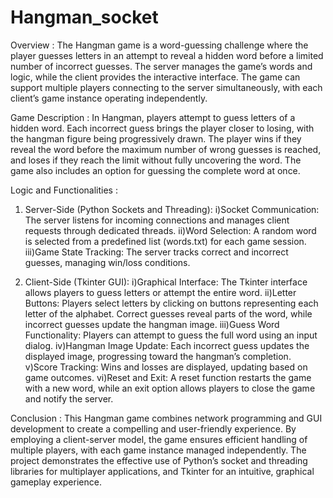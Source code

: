 # Hangman_socket
Overview :
The Hangman game is a word-guessing challenge where the player guesses letters in an attempt to reveal a hidden word before a limited number of incorrect guesses. The server manages the game’s words and logic, while the client provides the interactive interface. The game can support multiple players connecting to the server simultaneously, with each client’s game instance operating independently.

Game Description :
In Hangman, players attempt to guess letters of a hidden word. Each incorrect guess brings the player closer to losing, with the hangman figure being progressively drawn. The player wins if they reveal the word before the maximum number of wrong guesses is reached, and loses if they reach the limit without fully uncovering the word. The game also includes an option for guessing the complete word at once.

Logic and Functionalities :
1.	Server-Side (Python Sockets and Threading):
i)Socket Communication: The server listens for incoming connections and manages client requests through dedicated threads.
ii)Word Selection: A random word is selected from a predefined list (words.txt) for each game session.
iii)Game State Tracking: The server tracks correct and incorrect guesses, managing win/loss conditions.

2.	Client-Side (Tkinter GUI):
i)Graphical Interface: The Tkinter interface allows players to guess letters or attempt the entire word.
ii)Letter Buttons: Players select letters by clicking on buttons representing each letter of the alphabet. Correct guesses reveal parts of the word, while incorrect guesses update the hangman image.
iii)Guess Word Functionality: Players can attempt to guess the full word using an input dialog.
iv)Hangman Image Update: Each incorrect guess updates the displayed image, progressing toward the hangman’s completion.
v)Score Tracking: Wins and losses are displayed, updating based on game outcomes.
vi)Reset and Exit: A reset function restarts the game with a new word, while an exit option allows players to close the game and notify the server.

Conclusion :
This Hangman game combines network programming and GUI development to create a compelling and user-friendly experience. By employing a client-server model, the game ensures efficient handling of multiple players, with each game instance managed independently. The project demonstrates the effective use of Python’s socket and threading libraries for multiplayer applications, and Tkinter for an intuitive, graphical gameplay experience.
